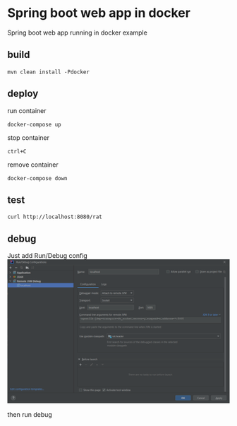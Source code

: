 # Spring boot web app in docker
Spring boot web app running in docker example

## build
````
mvn clean install -Pdocker
````
## deploy
run container
````
docker-compose up
````
stop container
````
ctrl+C
````
remove container
````
docker-compose down
````
## test
````
curl http://localhost:8080/rat
````

## debug
Just add Run/Debug config 
![plot](./readme.img/debug-settings.png)

then run debug